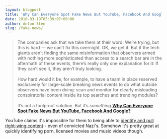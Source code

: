 ```yaml
---
layout: blogpost
title: 'Why Can Everyone Spot Fake News But YouTube, Facebook And Google?'
date: 2018-03-19T05:39:07+00:00
author: Anton Sten
slug: /fake-news/
---
```


>The companies ask that we take them at their word: We’re trying, but this is hard — we can’t fix this overnight. OK, we get it. But if the tech giants aren’t finding the same misinformation that observers armed with nothing more sophisticated than access to a search bar are in the aftermath of these events, there’s really only one explanation for it: If they can’t see it, they aren’t truly looking.
<br /><br />
How hard would it be, for example, to have a team in place reserved exclusively for large-scale breaking news events to do what outside observers have been doing: scan and monitor for clearly misleading conspiratorial content inside its top searches and trending modules?
<br /><br />
It’s not a foolproof solution. But it’s _something_.**[Why Can Everyone Spot Fake News But YouTube, Facebook And Google?](https://www.buzzfeed.com/charliewarzel/why-can-everyone-spot-fake-news-but-the-tech-companies?utm_term=.rxRvBV89q#.djz6P2NKz)**

YouTube claims it's impossible for them to being able to [identify and pull right-wing content](https://www.theguardian.com/technology/2018/feb/02/how-youtubes-algorithm-distorts-truth) - even of convicted Nazi's. Somehow it's pretty great at quickly identifying porn, licensed movies and music videos though.
